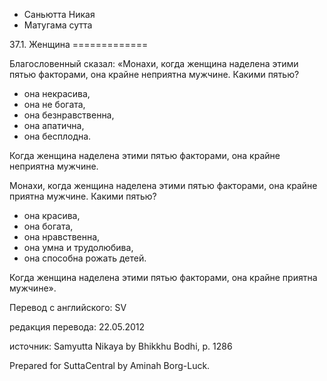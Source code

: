 









* Саньютта Никая
* Матугама сутта


37\.1\. Женщина
\=\=\=\=\=\=\=\=\=\=\=\=\=



Благословенный сказал: «Монахи, когда женщина наделена этими пятью факторами, она крайне неприятна мужчине\. Какими пятью?


* она некрасива,
* она не богата,
* она безнравственна,
* она апатична,
* она бесплодна\.


Когда женщина наделена этими пятью факторами, она крайне неприятна мужчине\.


Монахи, когда женщина наделена этими пятью факторами, она крайне приятна мужчине\. Какими пятью?


* она красива,
* она богата,
* она нравственна,
* она умна и трудолюбива,
* она способна рожать детей\.


Когда женщина наделена этими пятью факторами, она крайне приятна мужчине»\.



Перевод с английского: SV


редакция перевода: 22\.05\.2012


источник: Samyutta Nikaya by Bhikkhu Bodhi, p\. 1286


Prepared for SuttaCentral by Aminah Borg\-Luck\.






